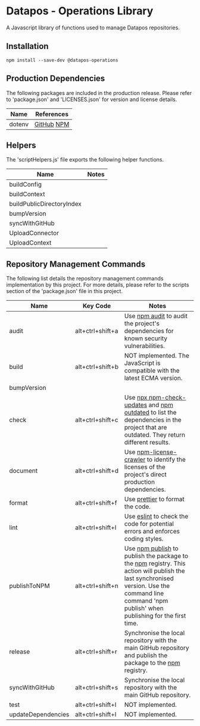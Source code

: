 # Datapos - Operations Library

A Javascript library of functions used to manage Datapos repositories.

## Installation

```
npm install --save-dev @datapos-operations
```

## Production Dependencies

The following packages are included in the production release. Please refer to 'package.json' and 'LICENSES.json' for version and license details.

| Name   | References                                                                               |
| ------ | ---------------------------------------------------------------------------------------- |
| dotenv | [GitHub](https://github.com/motdotla/dotenv) [NPM](https://www.npmjs.com/package/dotenv) |

## Helpers

The 'scriptHelpers.js' file exports the following helper functions.

| Name                      | Notes |
| ------------------------- | ----- |
| buildConfig               |       |
| buildContext              |       |
| buildPublicDirectoryIndex |       |
| bumpVersion               |       |
| syncWithGitHub            |       |
| UploadConnector           |       |
| UploadContext             |       |

## Repository Management Commands

The following list details the repository management commands implementation by this project. For more details, please refer to the scripts section of the 'package.json' file in this project.

| Name               | Key Code         | Notes                                                                                                                                                                                                                                                                              |
| ------------------ | ---------------- | ---------------------------------------------------------------------------------------------------------------------------------------------------------------------------------------------------------------------------------------------------------------------------------- |
| audit              | alt+ctrl+shift+a | Use [npm audit](https://docs.npmjs.com/cli/v8/commands/npm-audit) to audit the project's dependencies for known security vulnerabilities.                                                                                                                                          |
| build              | alt+ctrl+shift+b | NOT implemented. The JavaScript is compatible with the latest ECMA version.                                                                                                                                                                                                        |
| bumpVersion        |                  |                                                                                                                                                                                                                                                                                    |
| check              | alt+ctrl+shift+c | Use [npx npm-check-updates](https://github.com/raineorshine/npm-check-updates) and [npm outdated](https://docs.npmjs.com/cli/v8/commands/npm-audit) to list the dependencies in the project that are outdated. They return different results.                                      |
| document           | alt+ctrl+shift+d | Use [npm-license-crawler](https://www.npmjs.com/package/npm-license-crawler) to identify the licenses of the project's direct production dependencies.                                                                                                                             |
| format             | alt+ctrl+shift+f | Use [prettier](https://prettier.io/) to format the code.                                                                                                                                                                                                                           |
| lint               | alt+ctrl+shift+l | Use [eslint](https://eslint.org/) to check the code for potential errors and enforces coding styles.                                                                                                                                                                               |
| publishToNPM       | alt+ctrl+shift+n | Use [npm publish](https://docs.npmjs.com/cli/v8/commands/npm-publish) to publish the package to the [npm](https://www.npmjs.com/) registry. This action will publish the last synchronised version. Use the command line command 'npm publish' when publishing for the first time. |
| release            | alt+ctrl+shift+r | Synchronise the local repository with the main GitHub repository and publish the package to the [npm](https://www.npmjs.com/) registry.                                                                                                                                            |
| syncWithGitHub     | alt+ctrl+shift+s | Synchronise the local repository with the main GitHub repository.                                                                                                                                                                                                                  |
| test               | alt+ctrl+shift+l | NOT implemented.                                                                                                                                                                                                                                                                   |
| updateDependencies | alt+ctrl+shift+l | NOT implemented.                                                                                                                                                                                                                                                                   |
